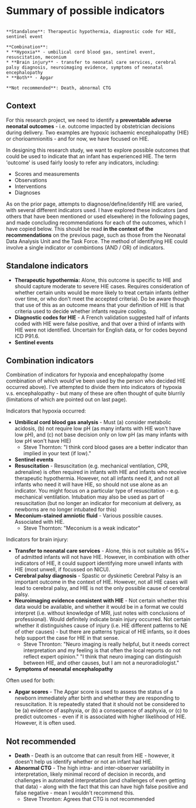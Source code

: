 # Summary of possible indicators

`````{admonition} Executive summary

**Standalone**: Therapeutic hypothermia, diagnostic code for HIE, sentinel event

**Combination**:
* **Hypoxia** - umbilical cord blood gas, sentinel event, resuscitation, meconium
* **Brain injury** - transfer to neonatal care services, cerebral palsy diagnosis, neuroimaging evidence, symptoms of neonatal encephalopathy
* **Both** - Apgar

**Not recommended**: Death, abnormal CTG
`````

## Context

For this research project, we need to identify a **preventable adverse neonatal outcomes** - i.e. outcome impacted by obstetrician decisions during delivery. Two examples are hypoxic ischaemic encephalopathy (HIE) or chorioamnionitis - and for now, we have focused on HIE.

In designing this research study, we want to explore possible outcomes that could be used to indicate that an infant has experienced HIE. The term 'outcome' is used fairly loosly to refer any indicators, including:
* Scores and measurements
* Observations
* Interventions
* Diagnoses

As on the prior page, attempts to diagnose/define/identify HIE are varied, with several different indicators used. I have explored these indicators (and others that have been mentioned or used elsewhere) in the following pages, and made concluding recommendations for each of the outcomes, which I have copied below. This should be read **in the context of the recommendations** on the previous page, such as those from the Neonatal Data Analysis Unit and the Task Force. The method of identifying HIE could involve a single indicator or combintions (AND / OR) of indicators.

## Standalone indicators

* **Therapeutic hypothermia:** Alone, this outcome is specific to HIE and should capture moderate to severe HIE cases. Requires consideration of whether certain units would be more likely to treat certain infants (either over time, or who don't meet the accepted criteria). Do be aware though that use of this as an outcome means that your definition of HIE is that criteria used to decide whether infants require cooling.
* **Diagnostic codes for HIE** - A French validation suggested half of infants coded with HIE were false positive, and that over a third of infants with HIE were not identified. Uncertain for English data, or for codes beyond ICD P91.6.
* **Sentinel events**

## Combination indicators

Combination of indicators for hypoxia and encephalopathy (some combination of which would've been used by the person who decided HIE occurred above). I've attempted to divide them into indicators of hypoxia v.s. encephalopathy - but many of these are often thought of quite blurrily (limitations of which are pointed out on last page).

Indicators that hypoxia occurred:
* **Umbilical cord blood gas analysis** - Must (a) consider metabolic acidosis, (b) not require low pH (as many infants with HIE won't have low pH), and (c) not base decision only on low pH (as many infants with low pH won't have HIE)
    * Steve Thornton: "I think cord blood gases are a better indicator than implied in your text (if low)."
* **Sentinel events**
* **Resuscitation** - Resuscitation (e.g. mechanical ventilation, CPR, adrenaline) is often required in infants with HIE and infants who receive therapeutic hypothermia. However, not all infants need it, and not all infants who need it will have HIE, so should not use alone as an indicator. You might focus on a particular type of resuscitation - e.g. mechanical ventilation. Intubation may also be used as part of resuscitation (but no longer an indicator for meconium at delivery, as newborns are no longer intubated for this)
* **Meconium-stained amniotic fluid** - Various possible causes. Associated with HIE.
    * Steve Thornton: "Meconium is a weak indicator"

Indicators for brain injury:
* **Transfer to neonatal care services** - Alone, this is not suitable as 95%+ of admitted infants will not have HIE. However, in combination with other indicators of HIE, it could support identifying more unwell infants with HIE (most unwell, if focussed on NICU).
* **Cerebral palsy diagnosis** - Spastic or dyskinetic Cerebral Palsy is an important outcome in the context of HIE. However, not all HIE cases will lead to cerebral palsy, and HIE is not the only possible cause of cerebral palsy.
* **Neuroimaging evidence consistent with HIE** - Not certain whether this data would be available, and whether it would be in a format we could interpret (i.e. without knowledge of MRI, just notes with conclusions of professional). Would definitely indicate brain injury occurred. Not certain whether it distinguishes cause of injury (i.e. HIE different patterns to NE of other causes) - but there are patterns typical of HIE infants, so it does help support the case for HIE in that sense.
    * Steve Thronton: "Neuro imaging is really helpful, but it needs correct interpretation and my feeling is that often the local reports do not reflect expert opinion." "I think that neuro imaging can distinguish between HIE, and other causes, but I am not a neuroradiologist."
* **Symptoms of neonatal encephalopathy**

Often used for both:
* **Apgar scores** -  The Apgar score is used to assess the status of a newborn immediately after birth and whether they are responding to resuscitation. It is repeatedly stated that it should not be considered to be (a) evidence of asphyxia, or (b) a consequence of asphyxia, or (c) to predict outcomes - even if it is associated with higher likelihood of HIE. However, it is often used.

## Not recommended

 * **Death** - Death is an outcome that can result from HIE - however, it doesn't help us identify whether or not an infant had HIE.
 * **Abnormal CTG** - The high intra- and inter-observer variability in interpretation, likely minimal record of decision in records, and challenges in automated interpretation (and challenges of even getting that data) - along with the fact that this can have high false positive and false negative - mean I wouldn't recommend this.
    * Steve Thronton: Agrees that CTG is not recommended